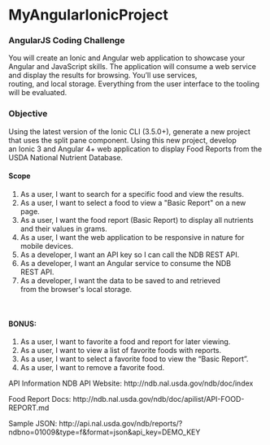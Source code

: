 # MyAngularIonicProject
<h3>AngularJS Coding Challenge</h3>
<p>You will create an Ionic and Angular web application to showcase your Angular and
JavaScript skills. The application will consume a web service and display the results for
browsing. You’ll use services, routing, and local storage. Everything from the user
interface to the tooling will be evaluated. </p>
<h3>Objective</h3>
<p>Using the latest version of the Ionic CLI (3.5.0+), generate a new project that uses
the split pane component. Using this new project, develop an Ionic 3 and Angular 4+ web
application to display Food Reports from the USDA National Nutrient Database. </p>

<h4>Scope</h4>
<ol>
  <li>As a user, I want to search for a specific food and view the results.</li>
  <li>As a user, I want to select a food to view a &quot;Basic Report&quot; on a new page. </li>
  <li>As a user, I want the food report (Basic Report) to display all nutrients and their
values in grams. </li>
  <li>As a user, I want the web application to be responsive in nature for mobile
devices. </li>
  <li>As a developer, I want an API key so I can call the NDB REST API. </li>
  <li>As a developer, I want an Angular service to consume the NDB REST API.</li>
  <li>As a developer, I want the data to be saved to and retrieved from the browser&#39;s local storage. </li>
</ol>
 
 <h4>BONUS: </h4>
 <ol>
  <li>As a user, I want to favorite a food and report for later viewing.  </li>
  <li>As a user, I want to view a list of favorite foods with reports. </li>
  <li>As a user, I want to select a favorite food to view the “Basic Report”. </li>
  <li>As a user, I want to remove a favorite food. </li>
 </ol>

<p>API Information NDB API Website: http://ndb.nal.usda.gov/ndb/doc/index </p>
<p>Food Report Docs: http://ndb.nal.usda.gov/ndb/doc/apilist/API-FOOD-REPORT.md </p>
<p>Sample JSON: http://api.nal.usda.gov/ndb/reports/?ndbno=01009&amp;type=f&amp;format=json&amp;api_key=DEMO_KEY</p>
 

 
  






 

